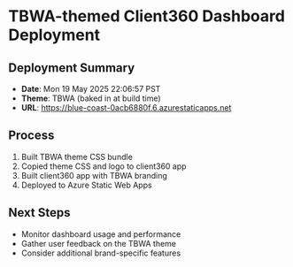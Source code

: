 # TBWA-themed Client360 Dashboard Deployment

## Deployment Summary
- **Date**: Mon 19 May 2025 22:06:57 PST
- **Theme**: TBWA (baked in at build time)
- **URL**: https://blue-coast-0acb6880f.6.azurestaticapps.net

## Process
1. Built TBWA theme CSS bundle
2. Copied theme CSS and logo to client360 app
3. Built client360 app with TBWA branding
4. Deployed to Azure Static Web Apps

## Next Steps
- Monitor dashboard usage and performance
- Gather user feedback on the TBWA theme
- Consider additional brand-specific features

